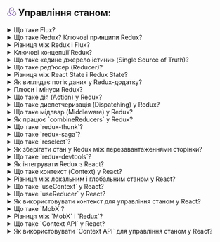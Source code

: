 <h2>
  <img src="../assets/Redux.png"  width="20" height="20" />
  <span>Управління станом:</span>
</h2>

<details>
  <summary>Що таке Flux?</summary>
  <p>Відповідь на питання про Flux...</p>
</details>

<details>
  <summary>Що таке Redux? Ключові принципи Redux?</summary>
  <p>Відповідь на питання про Redux та ключові принципи Redux...</p>
</details>

<details>
  <summary>Різниця між Redux і Flux?</summary>
  <p>Відповідь на питання про різницю між Redux і Flux...</p>
</details>

<details>
  <summary>Ключові концепції Redux?</summary>
  <p>Відповідь на питання про ключові концепції Redux...</p>
</details>

<details>
  <summary>Що таке «єдине джерело істини» (Single Source of Truth)?</summary>
  <p>Відповідь на питання про «єдине джерело істини» (Single Source of Truth)...</p>
</details>

<details>
  <summary>Що таке ред'юсер (Reducer)?</summary>
  <p>Відповідь на питання про ред'юсер (Reducer)...</p>
</details>

<details>
  <summary>Різниця між React State і Redux State?</summary>
  <p>Відповідь на питання про різницю між React State і Redux State...</p>
</details>

<details>
  <summary>Як виглядає потік даних у Redux-додатку?</summary>
  <p>Відповідь на питання про потік даних у Redux-додатку...</p>
</details>

<details>
  <summary>Плюси і мінуси Redux?</summary>
  <p>Відповідь на питання про плюси і мінуси Redux...</p>
</details>

<details>
  <summary>Що таке дія (Action) у Redux?</summary>
  <p>Відповідь на питання про дію (Action) у Redux...</p>
</details>

<details>
  <summary>Що таке диспетчеризація (Dispatching) у Redux?</summary>
  <p>Відповідь на питання про диспетчеризацію (Dispatching) у Redux...</p>
</details>

<details>
  <summary>Що таке мідлвар (Middleware) у Redux?</summary>
  <p>Відповідь на питання про мідлвар (Middleware) у Redux...</p>
</details>

<details>
  <summary>Як працює `combineReducers` у Redux?</summary>
  <p>Відповідь на питання про роботу `combineReducers` у Redux...</p>
</details>

<details>
  <summary>Що таке `redux-thunk`?</summary>
  <p>Відповідь на питання про `redux-thunk`...</p>
</details>

<details>
  <summary>Що таке `redux-saga`?</summary>
  <p>Відповідь на питання про `redux-saga`...</p>
</details>

<details>
  <summary>Що таке `reselect`?</summary>
  <p>Відповідь на питання про `reselect`...</p>
</details>

<details>
  <summary>Як зберігати стан у Redux між перезавантаженнями сторінки?</summary>
  <p>Відповідь на питання про збереження стану у Redux між перезавантаженнями сторінки...</p>
</details>

<details>
  <summary>Що таке `redux-devtools`?</summary>
  <p>Відповідь на питання про `redux-devtools`...</p>
</details>

<details>
  <summary>Як інтегрувати Redux з React?</summary>
  <p>Відповідь на питання про інтеграцію Redux з React...</p>
</details>

<details>
  <summary>Що таке контекст (Context) у React?</summary>
  <p>Відповідь на питання про контекст (Context) у React...</p>
</details>

<details>
  <summary>Різниця між локальним і глобальним станом у React?</summary>
  <p>Відповідь на питання про різницю між локальним і глобальним станом у React...</p>
</details>

<details>
  <summary>Що таке `useContext` у React?</summary>
  <p>Відповідь на питання про `useContext` у React...</p>
</details>

<details>
  <summary>Що таке `useReducer` у React?</summary>
  <p>Відповідь на питання про `useReducer` у React...</p>
</details>

<details>
  <summary>Як використовувати контекст для управління станом у React?</summary>
  <p>Відповідь на питання про використання контексту для управління станом у React...</p>
</details>

<details>
  <summary>Що таке `MobX`?</summary>
  <p>Відповідь на питання про `MobX`...</p>
</details>

<details>
  <summary>Різниця між `MobX` і `Redux`?</summary>
  <p>Відповідь на питання про різницю між `MobX` і `Redux`...</p>
</details>

<details>
  <summary>Що таке `Context API` у React?</summary>
  <p>Відповідь на питання про `Context API` у React...</p>
</details>

<details>
  <summary>Як використовувати `Context API` для управління станом у React?</summary>
  <p>Відповідь на питання про використання `Context API` для управління станом у React...</p>
</details>
